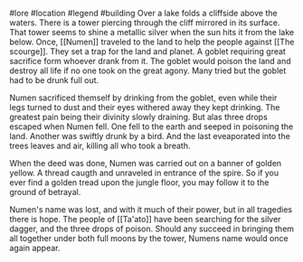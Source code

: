 #lore #location #legend #building 
Over a lake folds a cliffside above the waters. There is a tower piercing through the cliff mirrored in its surface. That tower seems to shine a metallic silver when the sun hits it from the lake below.
Once, [[Numen]] traveled to the land to help the people against [[The scourge]]. They set a trap for the land and planet. A goblet requiring great sacrifice form whoever drank from it.
The goblet would poison the land and destroy all life if no one took on the great agony. Many tried but the goblet had to be drunk full out.

Numen sacrificed themself by drinking from the goblet, even while their legs turned to dust and their eyes withered away they kept drinking.
The greatest pain being their divinity slowly draining. But alas three drops escaped when Numen fell. 
One fell to the earth and seeped in poisoning the land. 
Another was swiftly drunk by a bird.
And the last eveaporated into the trees leaves and air, killing all who took a breath.

When the deed was done, Numen was carried out on a banner of golden yellow. A thread caugth and unraveled in entrance of the spire. So if you ever find a golden tread upon the jungle floor, you may follow it to the ground of betrayal.

Numen's name was lost, and with it much of their power, but in all tragedies there is hope. The people of [[Ta'ato]] have been searching for the silver dagger, and the three drops of poison.
Should any succeed in bringing them all together under both full moons by the tower, Numens name would once again appear. 
